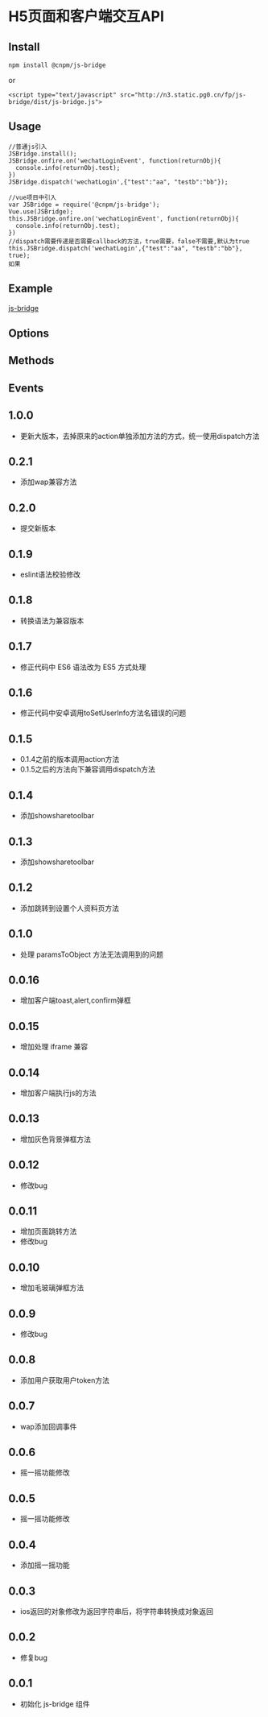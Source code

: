 # H5页面和客户端交互API

## Install

`npm install @cnpm/js-bridge`

or

`<script type="text/javascript" src="http://n3.static.pg0.cn/fp/js-bridge/dist/js-bridge.js">`

## Usage
```
//普通js引入
JSBridge.install();
JSBridge.onfire.on('wechatLoginEvent', function(returnObj){
  console.info(returnObj.test);
})
JSBridge.dispatch('wechatLogin',{"test":"aa", "testb":"bb"});

//vue项目中引入
var JSBridge = require('@cnpm/js-bridge');
Vue.use(JSBridge);
this.JSBridge.onfire.on('wechatLoginEvent', function(returnObj){
  console.info(returnObj.test);
})
//dispatch需要传递是否需要callback的方法，true需要，false不需要,默认为true
this.JSBridge.dispatch('wechatLogin',{"test":"aa", "testb":"bb"}, true);
如果
```
## Example

[js-bridge](http://front.chinaso365.com/fp/js-bridge/example/index.html)

## Options

## Methods

## Events

## 1.0.0

* 更新大版本，去掉原来的action单独添加方法的方式，统一使用dispatch方法

## 0.2.1

* 添加wap兼容方法

## 0.2.0

* 提交新版本

## 0.1.9

* eslint语法校验修改

## 0.1.8

* 转换语法为兼容版本

## 0.1.7

* 修正代码中 ES6 语法改为 ES5 方式处理

## 0.1.6

* 修正代码中安卓调用toSetUserInfo方法名错误的问题

## 0.1.5

* 0.1.4之前的版本调用action方法
* 0.1.5之后的方法向下兼容调用dispatch方法

## 0.1.4

* 添加showsharetoolbar

## 0.1.3

* 添加showsharetoolbar

## 0.1.2

* 添加跳转到设置个人资料页方法

## 0.1.0

* 处理 paramsToObject 方法无法调用到的问题

## 0.0.16

* 增加客户端toast,alert,confirm弹框

## 0.0.15

* 增加处理 iframe 兼容

## 0.0.14

* 增加客户端执行js的方法

## 0.0.13

* 增加灰色背景弹框方法

## 0.0.12

* 修改bug

## 0.0.11

* 增加页面跳转方法
* 修改bug

## 0.0.10

* 增加毛玻璃弹框方法

## 0.0.9

* 修改bug

## 0.0.8

* 添加用户获取用户token方法

## 0.0.7

* wap添加回调事件

## 0.0.6

* 摇一摇功能修改

## 0.0.5

* 摇一摇功能修改

## 0.0.4

* 添加摇一摇功能

## 0.0.3

* ios返回的对象修改为返回字符串后，将字符串转换成对象返回

## 0.0.2

* 修复bug

## 0.0.1

* 初始化 js-bridge 组件
